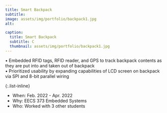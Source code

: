 ```yaml
---
title: Smart Backpack
subtitle: 
image: assets/img/portfolio/backpack1.jpg
alt: 

caption:
  title: Smart Backpack
  subtitle: C
  thumbnail: assets/img/portfolio/backpack1.jpg
---
```

•	Embedded RFID tags, RFID reader, and GPS to track backpack contents as they are put into and taken out of backpack <br> 
•	Prioritized usability by expanding capabilities of LCD screen on backpack via SPI and 8-bit parallel wiring

{:.list-inline}
- When: Feb. 2022 - Apr. 2022
- Why: EECS 373 Embedded Systems
- Who: Worked with 3 other students
